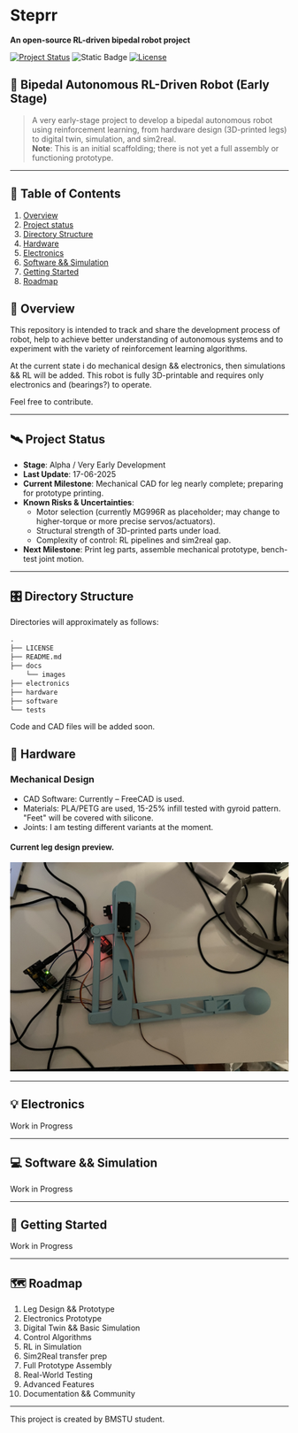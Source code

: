 # Steprr
**An open-source RL-driven bipedal robot project**

<!--
  Last updated: 2025-06-17
-->

[![Project Status](https://img.shields.io/badge/status-pre--alpha-6600ff.svg)](#status)
![Static Badge](https://img.shields.io/badge/Development-WIP-%23fcb4d5)
[![License](https://img.shields.io/badge/license-MIT-lightgreen.svg)](#license)

## 🤖 Bipedal Autonomous RL-Driven Robot (Early Stage)

> A very early-stage project to develop a bipedal autonomous robot using reinforcement learning, from hardware design
> (3D-printed legs) to digital twin, simulation, and sim2real.  
> **Note**: This is an initial scaffolding; there is not yet a full assembly or functioning prototype.

---

## 📍 Table of Contents
1. [Overview](#-overview)
2. [Project status](#-project-status)
3. [Directory Structure](#-directory-structure)
4. [Hardware](#-hardware)
5. [Electronics](#-electronics)
6. [Software && Simulation](#-software--simulation)
7. [Getting Started](#-getting-started)
8. [Roadmap](#-roadmap)

## 🔭 Overview
This repository is intended to track and share the development process of robot, help to achieve better understanding
of autonomous systems and to experiment with the variety of reinforcement learning algorithms.

At the current state i do mechanical design && electronics, then simulations && RL will be added.
This robot is fully 3D-printable and requires only electronics and (bearings?) to operate.

Feel free to contribute.

---

## 🛰️ Project Status
- **Stage**: Alpha / Very Early Development
- **Last Update**: 17-06-2025
- **Current Milestone**: Mechanical CAD for leg nearly complete; preparing for prototype printing.
- **Known Risks & Uncertainties**:
  - Motor selection (currently MG996R as placeholder; may change to higher-torque or more precise servos/actuators).
  - Structural strength of 3D-printed parts under load.
  - Complexity of control: RL pipelines and sim2real gap.
- **Next Milestone**: Print leg parts, assemble mechanical prototype, bench-test joint motion.

---

## 🎛️ Directory Structure
Directories will approximately as follows:

```text
.
├── LICENSE
├── README.md
├── docs
    └── images
├── electronics
├── hardware
├── software
└── tests
```

Code and CAD files will be added soon.

## 🦿 Hardware

### Mechanical Design
* CAD Software: Currently – FreeCAD is used.
* Materials: PLA/PETG are used, 15-25% infill tested with gyroid pattern. "Feet" will be covered with silicone.
* Joints: I am testing different variants at the moment.

#### Current leg design preview.

![Leg Prototype](docs/images/IMG_0202.jpeg)

---

## 💡 Electronics
Work in Progress

---

## 💻 Software && Simulation
Work in Progress

---

## 🚀 Getting Started
Work in Progress

---

## 🗺️ Roadmap
1. Leg Design && Prototype
2. Electronics Prototype
3. Digital Twin && Basic Simulation
4. Control Algorithms
5. RL in Simulation
6. Sim2Real transfer prep
7. Full Prototype Assembly
8. Real-World Testing
9. Advanced Features
10. Documentation && Community

---

This project is created by BMSTU student.
